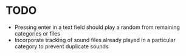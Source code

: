 # TODO

- Pressing enter in a text field should play a random from remaining categories or files
- Incorporate tracking of sound files already played in a particular category to prevent duplicate sounds
  
